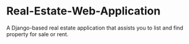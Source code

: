 # Real-Estate-Web-Application
A Django-based real estate application that assists you to list and find property for sale or rent.
